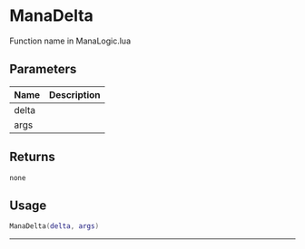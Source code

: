 # ManaDelta

Function name in ManaLogic.lua

## Parameters

| Name  | Description |
| ----- | ----------- |
| delta |             |
| args  |             |

## Returns

`none`

## Usage

```lua
ManaDelta(delta, args)
```

---
